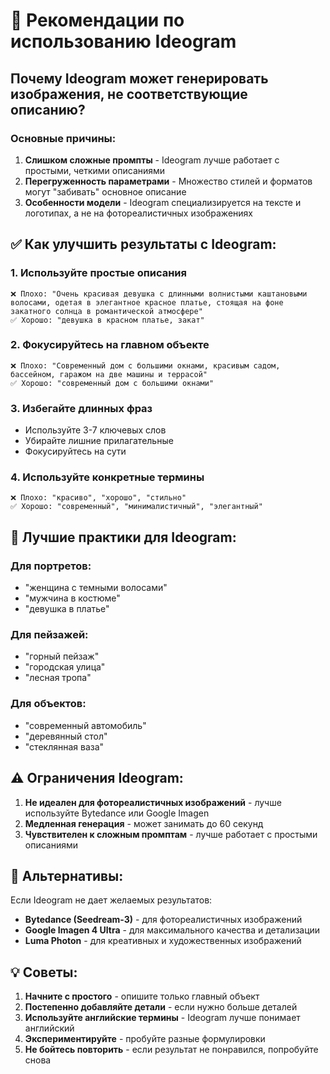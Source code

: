 # 🎨 Рекомендации по использованию Ideogram

## Почему Ideogram может генерировать изображения, не соответствующие описанию?

### Основные причины:

1. **Слишком сложные промпты** - Ideogram лучше работает с простыми, четкими описаниями
2. **Перегруженность параметрами** - Множество стилей и форматов могут "забивать" основное описание
3. **Особенности модели** - Ideogram специализируется на тексте и логотипах, а не на фотореалистичных изображениях

## ✅ Как улучшить результаты с Ideogram:

### 1. **Используйте простые описания**
```
❌ Плохо: "Очень красивая девушка с длинными волнистыми каштановыми волосами, одетая в элегантное красное платье, стоящая на фоне закатного солнца в романтической атмосфере"
✅ Хорошо: "девушка в красном платье, закат"
```

### 2. **Фокусируйтесь на главном объекте**
```
❌ Плохо: "Современный дом с большими окнами, красивым садом, бассейном, гаражом на две машины и террасой"
✅ Хорошо: "современный дом с большими окнами"
```

### 3. **Избегайте длинных фраз**
- Используйте 3-7 ключевых слов
- Убирайте лишние прилагательные
- Фокусируйтесь на сути

### 4. **Используйте конкретные термины**
```
❌ Плохо: "красиво", "хорошо", "стильно"
✅ Хорошо: "современный", "минималистичный", "элегантный"
```

## 🎯 Лучшие практики для Ideogram:

### Для портретов:
- "женщина с темными волосами"
- "мужчина в костюме"
- "девушка в платье"

### Для пейзажей:
- "горный пейзаж"
- "городская улица"
- "лесная тропа"

### Для объектов:
- "современный автомобиль"
- "деревянный стол"
- "стеклянная ваза"

## ⚠️ Ограничения Ideogram:

1. **Не идеален для фотореалистичных изображений** - лучше используйте Bytedance или Google Imagen
2. **Медленная генерация** - может занимать до 60 секунд
3. **Чувствителен к сложным промптам** - лучше работает с простыми описаниями

## 🔄 Альтернативы:

Если Ideogram не дает желаемых результатов:
- **Bytedance (Seedream-3)** - для фотореалистичных изображений
- **Google Imagen 4 Ultra** - для максимального качества и детализации
- **Luma Photon** - для креативных и художественных изображений

## 💡 Советы:

1. **Начните с простого** - опишите только главный объект
2. **Постепенно добавляйте детали** - если нужно больше деталей
3. **Используйте английские термины** - Ideogram лучше понимает английский
4. **Экспериментируйте** - пробуйте разные формулировки
5. **Не бойтесь повторить** - если результат не понравился, попробуйте снова
